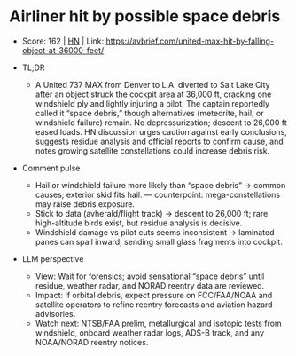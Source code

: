 # Airliner hit by possible space debris

- Score: 162 | [HN](https://news.ycombinator.com/item?id=45636285) | Link: https://avbrief.com/united-max-hit-by-falling-object-at-36000-feet/

- TL;DR
  - A United 737 MAX from Denver to L.A. diverted to Salt Lake City after an object struck the cockpit area at 36,000 ft, cracking one windshield ply and lightly injuring a pilot. The captain reportedly called it “space debris,” though alternatives (meteorite, hail, or windshield failure) remain. No depressurization; descent to 26,000 ft eased loads. HN discussion urges caution against early conclusions, suggests residue analysis and official reports to confirm cause, and notes growing satellite constellations could increase debris risk.

- Comment pulse
  - Hail or windshield failure more likely than “space debris” → common causes; exterior skid fits hail. — counterpoint: mega-constellations may raise debris exposure.
  - Stick to data (avherald/flight track) → descent to 26,000 ft; rare high-altitude birds exist, but residue analysis is decisive.
  - Windshield damage vs pilot cuts seems inconsistent → laminated panes can spall inward, sending small glass fragments into cockpit.

- LLM perspective
  - View: Wait for forensics; avoid sensational “space debris” until residue, weather radar, and NORAD reentry data are reviewed.
  - Impact: If orbital debris, expect pressure on FCC/FAA/NOAA and satellite operators to refine reentry forecasts and aviation hazard advisories.
  - Watch next: NTSB/FAA prelim, metallurgical and isotopic tests from windshield, onboard weather radar logs, ADS-B track, and any NOAA/NORAD reentry notices.
